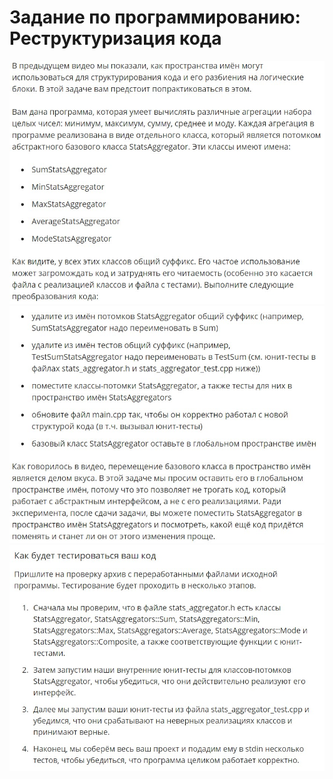 # Задание по программированию: Реструктуризация кода
![image](./../../assets/073.jpg)
![image](./../../assets/074.jpg)
![image](./../../assets/075.jpg)
